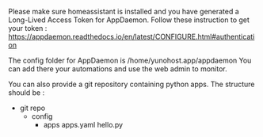 Please make sure homeassistant is installed and you have generated a Long-Lived Access Token for AppDaemon.
Follow these instruction to get your token : https://appdaemon.readthedocs.io/en/latest/CONFIGURE.html#authentication

The config folder for AppDaemon is /home/yunohost.app/appdaemon
You can add there your automations and use the web admin to monitor.

You can also provide a git repository containing python apps. The structure should be :
- git repo
    - config
        - apps
            apps.yaml
            hello.py